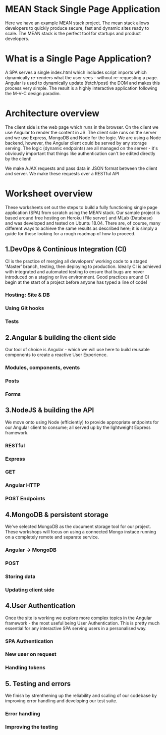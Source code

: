# MEAN Stack Single Page Application
Here we have an example MEAN stack project. The mean stack allows developers to quickly produce secure, fast and dynamic sites ready to scale. The MEAN stack is the perfect tool for startups and product developers. 

# What is a Single Page Application?
A SPA serves a single index.html which includes script imports which dynamically re-renders what the user sees - without re-requesting a page. Angular is used to dynamically update (fetch/post) the DOM and makes this process very simple. The result is a highly interactive application following the M-V-C design paradim. 

# Architecture overview
The client side is the web page which runs in the browser. On the client we use Angular to render the content in JS. The client side runs on the server and we use Express, MongoDB and Node for the logic. We are using a Node backend, however, the Angular client could be served by any storage serving. The logic (dynamic endpoints) are all managed on the server - it's obviously important that things like authentication can't be edited directly by the client! 

We make AJAX requests and pass data in JSON format between the client and server. We make these requests over a RESTful API

# Worksheet overview
These worksheets set out the steps to build a fully functioning single page application (SPA) from scratch using the MEAN stack. Our sample project is based around free hosting on Heroku (File server) and MLab (Database) and was developed and tested on Ubuntu 18.04. There are, of course, many different ways to achieve the same results as described here; it is simply a guide for those looking for a rough roadmap of how to proceed.

## 1.DevOps & Continious Integration (CI)
CI is the practice of merging all developers' working code to a staged 'Master' branch, testing, then deploying to production. Ideally CI is achieved with integrated and automated testing to ensure that bugs are never introduced on a staging or live environment. Good practices around CI begin at the start of a project before anyone has typed a line of code! 
### Hosting: Site & DB
### Using Git hooks
### Tests

## 2.Angular & building the client side
Our tool of choice is Angular - which we will use here to build reusable components to create a reactive User Experience.
### Modules, components, events
### Posts
### Forms

## 3.NodeJS & building the API
We move onto using Node (efficiently) to provide appropriate endpoints for our Angular client to consume; all served up by the lightweight Express framework.
### RESTful
### Express
### GET
### Angular HTTP
### POST Endpoints

## 4.MongoDB & persistent storage
We've selected MongoDB as the document storage tool for our project. These workshops will focus on using a connected Mongo instace running on a completely remote and separate service. 
### Angular -> MongoDB
### POST
### Storing data
### Updating client side

## 4.User Authentication
Once the site is working we explore more complex topics in the Angular framework - the most useful being User Authentication. This is pretty much essential for any interactive SPA serving users in a personalised way. 
### SPA Authentication
### New user on request
### Handling tokens

## 5. Testing and errors
We finish by strenthening up the reliability and scaling of our codebase by improving error handling and developing our test suite. 
### Error handling
### Improving the testing




